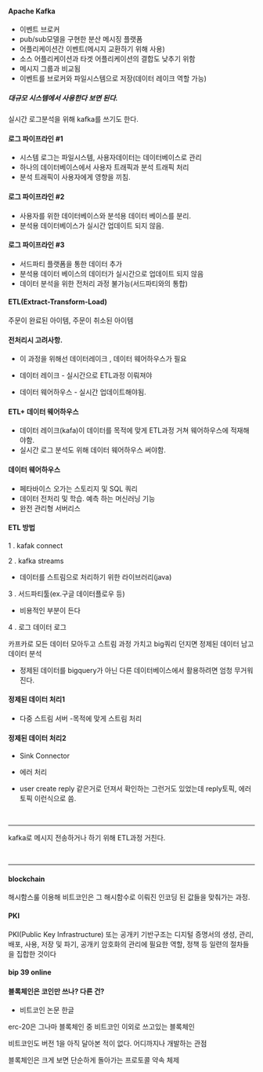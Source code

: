 #### Apache Kafka
- 이벤트 브로커
- pub/sub모델을 구현한 분산 메시징 플랫폼
- 어플리케이션간 이벤트(메시지 교환하기 위해 사용)
- 소스 어플리케이션과 타겟 어플리케이션의 결합도 낮추기 위함
- 메시지 그룹과 비교됨
- 이벤트를 브로커와 파일시스템으로 저장(데이터 레이크 역할 가능)

##### 대규모 시스템에서 사용한다 보면 된다.

실시간 로그분석을 위해 kafka를 쓰기도 한다.

#### 로그 파이프라인 #1
- 시스템 로그는 파일시스템, 사용자데이터는 데이터베이스로 관리
- 하나의 데이터베이스에서 사용자 트래픽과 분석 트래픽 처리
- 분석 트래픽이 사용자에게 영향을 끼침.


#### 로그 파이프라인 #2

- 사용자를 위한 데이터베이스와 분석용 데이터 베이스를 분리.
- 분석용 데이터베이스가 실시간 업데이트 되지 않음.

#### 로그 파이프라인 #3

- 서드파티 플랫폼을 통한 데이터 추가
- 분석용 데이터 베이스의 데이터가 실시간으로 업데이트 되지 않음
- 데이터 분석을 위한 전처리 과정 불가능(서드파티와의 통합)

#### ETL(Extract-Transform-Load)

주문이 완료된 아이템, 주문이 취소된 아이템

#### 전처리시 고려사항.
- 이 과정을 위해선 데이터레이크 , 데이터 웨어하우스가 필요

- 데이터 레이크 - 실시간으로 ETL과정 이뤄져야
- 데이터 웨어하우스 - 실시간 업데이트해야됨.

#### ETL+ 데이터 웨어하우스

- 데이터 레이크(kafa)이 데이터를 목적에 맞게 ETL과정 거쳐 웨어하우스에 적재해야함.
- 실시간 로그 분석도 위해 데이터 웨어하우스 써야함.

#### 데이터 웨어하우스
- 페타바이스 오가는 스토리지 및 SQL 쿼리
- 데이터 전처리 및 학습. 예측 하는 머신러닝 기능
- 완전 관리형 서버리스

#### ETL 방법
1 . kafak connect

2 . kafka streams
- 데이터를 스트림으로 처리하기 위한 라이브러리(java)

3 . 서드파티툴(ex.구글 데이터플로우 등)
- 비용적인 부분이 든다


4 . 로그 데이터 로그

카프카로 모든 데이터 모아두고 스트림 과정 가치고 big쿼리 던지면 정제된 데이터 남고 데이터 분석

- 정제된 데이터를 bigquery가 아닌 다른 데이터베이스에서 활용하려면 엄청 무거워진다.

#### 정제된 데이터 처리1
- 다중 스트림 서버
    -목적에 맞게 스트림 처리

    
#### 정제된 데이터 처리2
- Sink Connector

- 에러 처리
- user create reply 같은거로 던져서 확인하는 그런거도 있었는데 reply토픽, 에러토픽 이런식으로 씀.

<br>

---------

kafka로 메시지 전송하거나 하기 위해 ETL과정 거친다.




<br>

-------------



#### blockchain


해시함스룰 이용해 비트코인은 그 해시함수로 이뤄진 인코딩 된 값들을 맞춰가는 과정.

#### PKI 

PKI(Public Key Infrastructure) 또는 공개키 기반구조는 디지털 증명서의 생성, 관리, 배포, 사용, 저장 및 파기, 공개키 암호화의 관리에 필요한 역할, 정책 등 일련의 절차들을 집합한 것이다

#### bip 39 online

#### 블록체인은 코인만 쓰나? 다른 건?

- 비트코인 논문 한글 

erc-20은 그나마 블록체인 중 비트코인 이외로 쓰고있는 블록체인

비트코인도 버전 1을 아직 달아본 적이 없다.
어디까지나 개발하는 관점

블록체인은 크게 보면 단순하게 돌아가는 프로토콜 약속 체제

